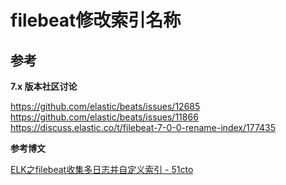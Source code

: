 # filebeat修改索引名称









## 参考

**7.x 版本社区讨论**

https://github.com/elastic/beats/issues/12685
https://github.com/elastic/beats/issues/11866
https://discuss.elastic.co/t/filebeat-7-0-0-rename-index/177435

**参考博文**

[ELK之filebeat收集多日志并自定义索引 - 51cto](https://blog.51cto.com/10950710/2331400)

